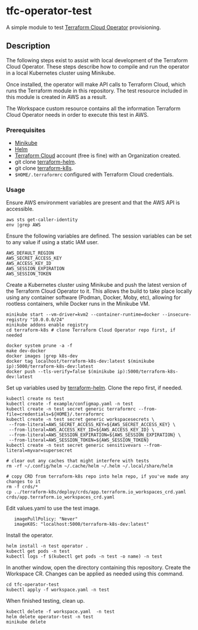 # tfc-operator-test
A simple module to test [Terraform Cloud Operator](https://github.com/hashicorp/terraform-k8s) provisioning.

## Description

The following steps exist to assist with local development of the Terraform Cloud Operator. These steps describe how to compile and run the operator in a local Kubernetes cluster using Minikube.

Once installed, the operator will make API calls to Terraform Cloud, which runs the Terraform module in this repository. The test resource included in this module is created in AWS as a result.

The Workspace custom resource contains all the information Terraform Cloud Operator needs in order to execute this test in AWS.

### Prerequisites

* [Minikube](https://minikube.sigs.k8s.io/docs/)
* [Helm](https://helm.sh/)
* [Terraform Cloud](https://app.terraform.io) account (free is fine) with an Organization created.
* git clone [terraform-helm](https://github.com/hashicorp/terraform-helm).
* git clone [terraform-k8s](https://github.com/hashicorp/terraform-k8s).
* `$HOME/.terraformrc` configured with Terraform Cloud credentials.

### Usage

Ensure AWS environment variables are present and that the AWS API is accessible.

```
aws sts get-caller-identity
env |grep AWS
```

Ensure the following variables are defined. The session variables can be set to any value if using a static IAM user.

```
AWS_DEFAULT_REGION
AWS_SECRET_ACCESS_KEY
AWS_ACCESS_KEY_ID
AWS_SESSION_EXPIRATION
AWS_SESSION_TOKEN
```

Create a Kubernetes cluster using Minikube and push the latest version of the Terraform Cloud Operator to it. This allows the build to take place locally using any container software (Podman, Docker, Moby, etc), allowing for rootless containers, while Docker runs in the Minikube VM.

```
minikube start --vm-driver=kvm2 --container-runtime=docker --insecure-registry "10.0.0.0/24"
minikube addons enable registry
cd terraform-k8s # clone Terraform Cloud Operator repo first, if needed

docker system prune -a -f
make dev-docker
docker images |grep k8s-dev
docker tag localhost/terraform-k8s-dev:latest $(minikube ip):5000/terraform-k8s-dev:latest
docker push --tls-verify=false $(minikube ip):5000/terraform-k8s-dev:latest
```

Set up variables used by [terraform-helm](https://github.com/hashicorp/terraform-helm). Clone the repo first, if needed.

```
kubectl create ns test
kubectl create -f example/configmap.yaml -n test
kubectl create -n test secret generic terraformrc --from-file=credentials=${HOME}/.terraformrc
kubectl create -n test secret generic workspacesecrets \
 --from-literal=AWS_SECRET_ACCESS_KEY=${AWS_SECRET_ACCESS_KEY} \
 --from-literal=AWS_ACCESS_KEY_ID=${AWS_ACCESS_KEY_ID} \
 --from-literal=AWS_SESSION_EXPIRATION=${AWS_SESSION_EXPIRATION} \
 --from-literal=AWS_SESSION_TOKEN=${AWS_SESSION_TOKEN}
kubectl create -n test secret generic sensitivevars --from-literal=myvar=supersecret

# clear out any caches that might interfere with tests
rm -rf ~/.config/helm ~/.cache/helm ~/.helm ~/.local/share/helm

# copy CRD from terraform-k8s repo into helm repo, if you've made any changes to it
rm -f crds/*
cp ../terraform-k8s/deploy/crds/app.terraform.io_workspaces_crd.yaml crds/app.terraform.io_workspaces_crd.yaml
```

Edit values.yaml to use the test image.

```
   imagePullPolicy: "Never"
   imageK8S: "localhost:5000/terraform-k8s-dev:latest"
```


Install the operator.

```
helm install -n test operator .
kubectl get pods -n test
kubectl logs -f $(kubectl get pods -n test -o name) -n test
```

In another window, open the directory containing this repository. Create the Workspace CR. Changes can be applied as needed using this command.

```
cd tfc-operator-test
kubectl apply -f workspace.yaml -n test
```

When finished testing, clean up.

```
kubectl delete -f workspace.yaml  -n test
helm delete operator-test -n test
minikube delete
```
